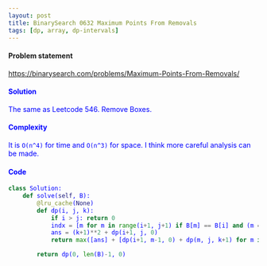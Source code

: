 ```yaml
---
layout: post
title: BinarySearch 0632 Maximum Points From Removals
tags: [dp, array, dp-intervals]
---
```


#### Problem statement

<a href="https://binarysearch.com/problems/Maximum-Points-From-Removals/"> <font color = blue>https://binarysearch.com/problems/Maximum-Points-From-Removals/

#### Solution
The same as Leetcode 546. Remove Boxes.

#### Complexity
It is `O(n^4)` for time and `O(n^3)` for space. I think more careful analysis can be made.

#### Code
```python
class Solution:
    def solve(self, B):
        @lru_cache(None)
        def dp(i, j, k):
            if i > j: return 0
            indx = [m for m in range(i+1, j+1) if B[m] == B[i] and (m == i+1 or B[m] != B[m-1])]
            ans = (k+1)**2 + dp(i+1, j, 0)
            return max([ans] + [dp(i+1, m-1, 0) + dp(m, j, k+1) for m in indx])   

        return dp(0, len(B)-1, 0)
```
